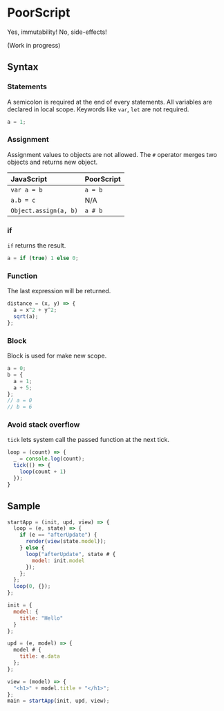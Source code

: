 # PoorScript

Yes, immutability! No, side-effects!

(Work in progress)

## Syntax

### Statements

A semicolon is required at the end of every statements.
All variables are declared in local scope. Keywords like `var`, `let` are not required.

```javascript
a = 1;
```

### Assignment

Assignment values to objects are not allowed.
The `#` operator merges two objects and returns new object.

|JavaScript|PoorScript|
|:--|:--|
|`var a = b`|`a = b`|
|`a.b = c`|N/A|
|`Object.assign(a, b)`|`a # b`|

### if

`if` returns the result.

```javascript
a = if (true) 1 else 0;
```

### Function

The last expression will be returned.
```javascript
distance = (x, y) => {
  a = x^2 + y^2;
  sqrt(a);
};
```

### Block

Block is used for make new scope.

```javascript
a = 0;
b = {
  a = 1;
  a + 5;
};
// a = 0
// b = 6
```

### Avoid stack overflow

`tick` lets system call the passed function at the next tick.

```javascript
loop = (count) => {
  _ = console.log(count);
  tick(() => {
    loop(count + 1)
  });
}
```

## Sample
```javascript
startApp = (init, upd, view) => {
  loop = (e, state) => {
    if (e == "afterUpdate") {
      render(view(state.model));
    } else {
      loop("afterUpdate", state # {
        model: init.model
      });
    };
  };
  loop(0, {});
};

init = {
  model: {
    title: "Hello"
  }
};

upd = (e, model) => {
  model # {
    title: e.data
  };
};

view = (model) => {
  "<h1>" + model.title + "</h1>";
};
main = startApp(init, upd, view);
```
